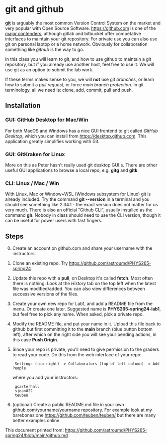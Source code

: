 # git and github

[**git**](https://xkcd.com/1597/) is arguably the most common Version
Control System on the market and very popular with Open Source
Software. https://github.com is one of the [major
contenders](https://en.wikipedia.org/wiki/Comparison_of_source-code-hosting_facilities),
although gitlab and bitbucket offer competative interfaces to maintain
your git repository. For private use you can also use git on
personal laptop or a home network. Obviously for collaboration something
like *github* is the way to go.

In this class you will learn to git, and how to use github to maintain a
git repository, but if you already use another host, feel free to use
it. We will use git as an option to submit the lab work.

If these terms makes sense to you, we will **not** use git *branches*, or
learn how to submit a *pull request*, or force *main branch protection*.
In git terminology, all we need is:  clone, add, commit, pull and push.

## Installation

### GUI: GitHub Desktop for Mac/Win

For both MacOS and Windows has a nice GUI frontend to git called *GitHub Desktop*, which you can install
from https://desktop.github.com.  This application greatly simplifies working with Git.

### GUI: GitKraken for Linux

More on this as Peter hasn't really used git desktop GUI's.  There are other useful
GUI applications to browse a local repo, e.g. **gitg** and **gitk**.

### CLI: Linux / Mac / Win

With Linux, Mac or Window+WSL (Windows subsystem for Linux)
git is already included. Try the command **git --version** in
a terminal and you should see something like 2.34.1 - the exact version does not matter for
us very much. There is also an official "Github CLI", usually installed as the command
**gh**.  Nobody in class should need to use  the CLI version, though it can be useful
for power users with fast fingers.


## Steps

0. Create an account on github.com and share your username with the instructors.

1. Clone an existing repo.   Try https://github.com/astroumd/PHYS265-spring24 

2. Update this repo with a **pull**, on Desktop it's called **fetch**. Most often there is nothing.
   Look at the *History* tab
   on the top left when the latest file was modified/added. You can also view differences between
   successive versions of the files.

3. Create your own new repo for Lab1, and add a README file from the menu. Or create one later.
   Suggested name is **PHYS265-spring24-lab1**,   but feel free to pick any name.
   When asked, pick a private repo.

4. Modify the README file, and put your name in it.  Upload this file back to github but first committing
   it to the **main** branch (blue button bottom left), after which on the right side you will see your
   pending actions, in this case **Push Origin**.

5. Since your repo is private, you'll need to give permission to the graders to read your code. Do this
   from the web interface of your repo:

        Settings (top right) -> Collaborators (top of left column) -> Add People

   where you add your instructors:

        gcarterhall
        sjean022
        teuben

6. (optional) Create a public README.md file in your own github.com/yourname/yourname repository.
   For example look at my barebones one   https://github.com/teuben/teuben/   but there are many
   better examples online.

This document printed from: https://github.com/astroumd/PHYS265-spring24/blob/main/github.md

